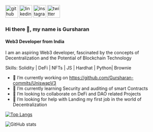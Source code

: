 [<img src='https://cdn.jsdelivr.net/npm/simple-icons@3.0.1/icons/github.svg' alt='github' height='40'>](https://github.com/gursharan-commits)  [<img src='https://cdn.jsdelivr.net/npm/simple-icons@3.0.1/icons/linkedin.svg' alt='linkedin' height='40'>](https://www.linkedin.com/in/ingursharan/)  [<img src='https://cdn.jsdelivr.net/npm/simple-icons@3.0.1/icons/instagram.svg' alt='instagram' height='40'>](https://www.instagram.com/instagursharan/)  [<img src='https://cdn.jsdelivr.net/npm/simple-icons@3.0.1/icons/twitter.svg' alt='twitter' height='40'>](https://twitter.com/tweetgursharan) 

### Hi there 👋, my name is Gursharan
#### Web3 Developer from India
I am an aspiring Web3 developer, fascinated by the concepts of Decentralization and the Potential of Blockchain Technology

Skills: Solidity | DeFi | NFTs | JS | Hardhat | Python| Brownie

- 🔭 I’m currently working on https://github.com/Gursharan-commits/UniswapV3 
- 🌱 I’m currently learning Security and auditing of smart Contracts 
- 👯 I’m looking to collaborate on DeFi and DAO related Projects 
- 🤔 I’m looking for help with Landing my first job in the world of Decentralization 


 

[![Top Langs](https://github-readme-stats.vercel.app/api/top-langs/?username=gursharan-commits)](https://github.com/anuraghazra/github-readme-stats)

![GitHub stats](https://github-readme-stats.vercel.app/api?username=gursharan-commits&show_icons=true)  

